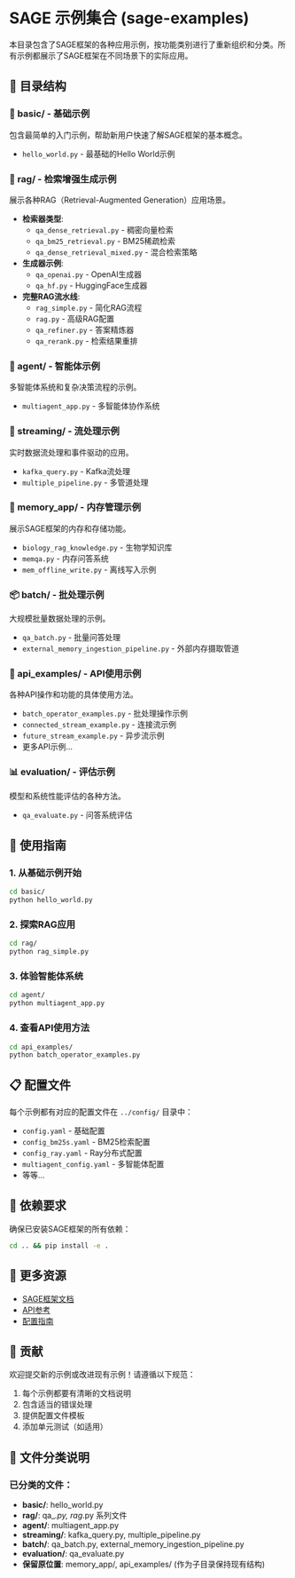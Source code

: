 # SAGE 示例集合 (sage-examples)

本目录包含了SAGE框架的各种应用示例，按功能类别进行了重新组织和分类。所有示例都展示了SAGE框架在不同场景下的实际应用。

## 📁 目录结构

### 🔰 basic/ - 基础示例
包含最简单的入门示例，帮助新用户快速了解SAGE框架的基本概念。
- `hello_world.py` - 最基础的Hello World示例

### 🧠 rag/ - 检索增强生成示例  
展示各种RAG（Retrieval-Augmented Generation）应用场景。
- **检索器类型**:
  - `qa_dense_retrieval.py` - 稠密向量检索
  - `qa_bm25_retrieval.py` - BM25稀疏检索
  - `qa_dense_retrieval_mixed.py` - 混合检索策略
- **生成器示例**:
  - `qa_openai.py` - OpenAI生成器
  - `qa_hf.py` - HuggingFace生成器
- **完整RAG流水线**:
  - `rag_simple.py` - 简化RAG流程
  - `rag.py` - 高级RAG配置
  - `qa_refiner.py` - 答案精炼器
  - `qa_rerank.py` - 检索结果重排

### 🤖 agent/ - 智能体示例
多智能体系统和复杂决策流程的示例。
- `multiagent_app.py` - 多智能体协作系统

### 🌊 streaming/ - 流处理示例
实时数据流处理和事件驱动的应用。
- `kafka_query.py` - Kafka流处理
- `multiple_pipeline.py` - 多管道处理

### 💾 memory_app/ - 内存管理示例
展示SAGE框架的内存和存储功能。
- `biology_rag_knowledge.py` - 生物学知识库
- `memqa.py` - 内存问答系统
- `mem_offline_write.py` - 离线写入示例

### 📦 batch/ - 批处理示例
大规模批量数据处理的示例。
- `qa_batch.py` - 批量问答处理
- `external_memory_ingestion_pipeline.py` - 外部内存摄取管道

### 🔧 api_examples/ - API使用示例
各种API操作和功能的具体使用方法。
- `batch_operator_examples.py` - 批处理操作示例
- `connected_stream_example.py` - 连接流示例
- `future_stream_example.py` - 异步流示例
- 更多API示例...

### 📊 evaluation/ - 评估示例
模型和系统性能评估的各种方法。
- `qa_evaluate.py` - 问答系统评估

## 🚀 使用指南

### 1. 从基础示例开始
```bash
cd basic/
python hello_world.py
```

### 2. 探索RAG应用
```bash
cd rag/
python rag_simple.py
```

### 3. 体验智能体系统
```bash
cd agent/
python multiagent_app.py
```

### 4. 查看API使用方法
```bash
cd api_examples/
python batch_operator_examples.py
```

## 📋 配置文件

每个示例都有对应的配置文件在 `../config/` 目录中：
- `config.yaml` - 基础配置
- `config_bm25s.yaml` - BM25检索配置  
- `config_ray.yaml` - Ray分布式配置
- `multiagent_config.yaml` - 多智能体配置
- 等等...

## 🔧 依赖要求

确保已安装SAGE框架的所有依赖：
```bash
cd .. && pip install -e .
```

## 📖 更多资源

- [SAGE框架文档](../docs/)
- [API参考](../packages/sage-userspace/docs/)
- [配置指南](../config/README.md)

## 🤝 贡献

欢迎提交新的示例或改进现有示例！请遵循以下规范：
1. 每个示例都要有清晰的文档说明
2. 包含适当的错误处理
3. 提供配置文件模板
4. 添加单元测试（如适用）

## 📝 文件分类说明

### 已分类的文件：
- **basic/**: hello_world.py
- **rag/**: qa_*.py, rag*.py 系列文件
- **agent/**: multiagent_app.py
- **streaming/**: kafka_query.py, multiple_pipeline.py
- **batch/**: qa_batch.py, external_memory_ingestion_pipeline.py
- **evaluation/**: qa_evaluate.py
- **保留原位置**: memory_app/, api_examples/ (作为子目录保持现有结构)
